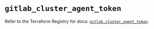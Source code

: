 # `gitlab_cluster_agent_token`

Refer to the Terraform Registry for docs: [`gitlab_cluster_agent_token`](https://registry.terraform.io/providers/gitlabhq/gitlab/16.9.1/docs/resources/cluster_agent_token).
